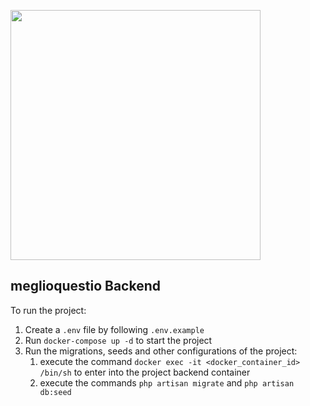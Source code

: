 <p><a href="https://laravel.com" target="_blank"><img src="https://raw.githubusercontent.com/laravel/art/master/logo-lockup/5%20SVG/2%20CMYK/1%20Full%20Color/laravel-logolockup-cmyk-red.svg" width="400" alt=""></a></p>

## meglioquestio Backend

To run the project:

1. Create a `.env` file by following `.env.example`
2. Run `docker-compose up -d` to start the project
3. Run the migrations, seeds and other configurations of the project:
    1. execute the command `docker exec -it <docker_container_id> /bin/sh` to enter into the project backend container
    2. execute the commands `php artisan migrate` and `php artisan db:seed`
